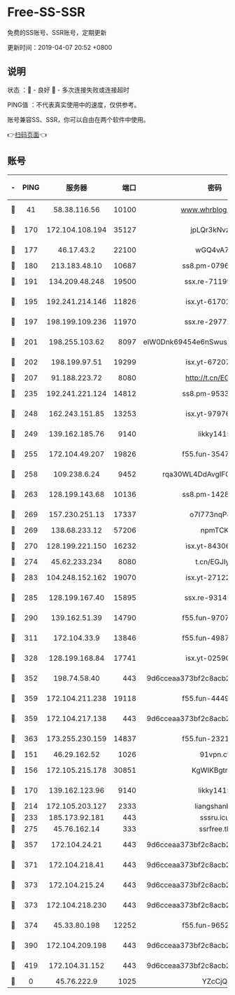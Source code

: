 # Free-SS-SSR

免费的SS账号、SSR账号，定期更新

更新时间：2019-04-07 20:52 +0800

## 说明

状态     ：🙂 - 良好 🙁 - 多次连接失败或连接超时

PING值   ：不代表真实使用中的速度，仅供参考。

账号兼容SS、SSR，你可以自由在两个软件中使用。

👉[扫码页面](https://liesauer.github.io/Free-SS-SSR/)👈

## 账号

|-|PING|服务器|端口|密码|加密方式|区域|
|:----:|:----:|:-----:|-----:|:----:|:----:|:----:|
|🙂|41|58.38.116.56|10100|www.whrblog.online|aes-256-cfb|CN|
|🙂|170|172.104.108.194|35127|jpLQr3kNvzJG|aes-256-cfb|JP|
|🙂|177|46.17.43.2|22100|wGQ4vA7D|aes-256-gcm|RU|
|🙂|180|213.183.48.10|10687|ss8.pm-07968804|rc4-md5|RU|
|🙂|191|134.209.48.248|19500|ssx.re-71199859|aes-256-cfb|US|
|🙂|195|192.241.214.146|11826|isx.yt-61701158|aes-256-cfb|US|
|🙂|197|198.199.109.236|11970|ssx.re-29772885|aes-256-cfb|US|
|🙂|201|198.255.103.62|8097|eIW0Dnk69454e6nSwuspv9DmS201tQ0D|aes-256-cfb|US|
|🙂|202|198.199.97.51|19299|isx.yt-67207064|aes-256-cfb|US|
|🙂|207|91.188.223.72|8080|http://t.cn/EGJIyrl|rc4-md5|RU|
|🙂|235|192.241.221.124|14812|ss8.pm-95331690|aes-256-cfb|US|
|🙂|248|162.243.151.85|13253|isx.yt-97976890|aes-256-cfb|US|
|🙂|249|139.162.185.76|9140|likky1415|aes-256-cfb|DE|
|🙂|255|172.104.49.207|19826|f55.fun-35476312|aes-256-cfb|SG|
|🙂|258|109.238.6.24|9452|rqa30WL4DdAvgIFG6Fs3znzTa|aes-256-cfb|FR|
|🙂|263|128.199.143.68|10136|ss8.pm-14281446|aes-256-cfb|SG|
|🙂|269|157.230.251.13|17337|o7I773nqP8ug|aes-256-cfb|SG|
|🙂|269|138.68.233.12|57206|npmTCK|rc4-md5|US|
|🙂|270|128.199.221.150|16232|isx.yt-84306479|aes-256-cfb|SG|
|🙂|274|45.62.233.234|8080|t.cn/EGJIyrl|rc4-md5|CA|
|🙂|283|104.248.152.162|19070|isx.yt-27122469|aes-256-cfb|SG|
|🙂|285|128.199.167.40|15895|ssx.re-93142240|aes-256-cfb|SG|
|🙂|290|139.162.51.39|14790|f55.fun-97070038|aes-256-cfb|SG|
|🙂|311|172.104.33.9|13846|f55.fun-49871039|aes-256-cfb|SG|
|🙂|328|128.199.168.84|17741|isx.yt-02590553|aes-256-cfb|SG|
|🙂|352|198.74.58.40|443|9d6cceaa373bf2c8acb22e60b6a58be6|aes-256-cfb|US|
|🙂|359|172.104.211.238|19118|f55.fun-44497695|aes-256-cfb|US|
|🙂|359|172.104.217.138|443|9d6cceaa373bf2c8acb22e60b6a58be6|aes-256-cfb|US|
|🙂|363|173.255.230.159|14837|f55.fun-23212230|aes-256-cfb|US|
|🙂|151|46.29.162.52|1026|91vpn.cf|rc4-md5|RU|
|🙂|156|172.105.215.178|30851|KgWIKBgtrjzT|aes-256-cfb|JP|
|🙂|170|139.162.123.96|9140|likky1415|aes-256-cfb|JP|
|🙂|214|172.105.203.127|2333|liangshanbo|chacha20|JP|
|🙂|233|185.173.92.181|443|sssru.icu|rc4-md5|RU|
|🙂|275|45.76.162.14|333|ssrfree.tk|rc4|SG|
|🙂|357|172.104.24.21|443|9d6cceaa373bf2c8acb22e60b6a58be6|aes-256-cfb|US|
|🙂|371|172.104.218.41|443|9d6cceaa373bf2c8acb22e60b6a58be6|aes-256-cfb|US|
|🙂|373|172.104.215.24|443|9d6cceaa373bf2c8acb22e60b6a58be6|aes-256-cfb|US|
|🙂|373|172.104.218.230|443|9d6cceaa373bf2c8acb22e60b6a58be6|aes-256-cfb|US|
|🙂|374|45.33.80.198|12252|f55.fun-96521268|aes-256-cfb|US|
|🙂|390|172.104.209.198|443|9d6cceaa373bf2c8acb22e60b6a58be6|aes-256-cfb|US|
|🙁|419|172.104.31.152|443|9d6cceaa373bf2c8acb22e60b6a58be6|aes-256-cfb|US|
|🙁|0|45.76.222.9|1025|YZcCjQ|rc4-md5|JP|
